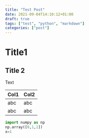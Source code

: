 ```yaml
---
title: "Test Post"
date: 2021-09-04T14:10:12+01:00
draft: true
tags: ["test", "python", "markdown"]
categories: ["post"]
---
```


# Title1
## Title 2
Text

| Col1        | Col2      |
| :---------- | :---------|
| abc         | abc       |
| abc         | abc       |

```python
import numpy as np
np.array([0,1,1])
x=1
```